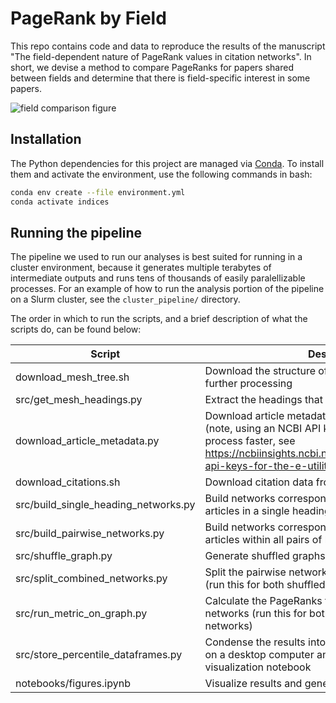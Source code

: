 # PageRank by Field
This repo contains code and data to reproduce the results of the manuscript "The field-dependent nature of PageRank values in citation networks".
In short, we devise a method to compare PageRanks for papers shared between fields and determine that there is field-specific interest in some papers.

![field comparison figure](https://raw.githubusercontent.com/greenelab/indices/main/figures/percentile_figure.svg)

## Installation
The Python dependencies for this project are managed via [Conda](https://docs.conda.io/en/latest/miniconda.html).
To install them and activate the environment, use the following commands in bash:

``` bash
conda env create --file environment.yml
conda activate indices 
```

## Running the pipeline
The pipeline we used to run our analyses is best suited for running in a cluster environment, because it generates multiple terabytes of intermediate outputs and runs tens of thousands of easily paralellizable processes.
For an example of how to run the analysis portion of the pipeline on a Slurm cluster, see the `cluster_pipeline/` directory.

The order in which to run the scripts, and a brief description of what the scripts do, can be found below:

|Script|Description|
|--------|-----------|
|download_mesh_tree.sh|Download the structure of the MeSH vocabulary for further processing|
|src/get_mesh_headings.py|Extract the headings that define our fields|
|download_article_metadata.py|Download article metadata for the relevant headings (note, using an NCBI API key will make the download process faster, see https://ncbiinsights.ncbi.nlm.nih.gov/2017/11/02/new-api-keys-for-the-e-utilities/)|
|download_citations.sh|Download citation data from COCI version 14|
|src/build_single_heading_networks.py|Build networks corresponding to citations between two articles in a single heading|
|src/build_pairwise_networks.py|Build networks corresponding to citations between two articles within all pairs of headings|
|src/shuffle_graph.py|Generate shuffled graphs for all pairwise networks|
|src/split_combined_networks.py|Split the pairwise networks into their constituent fields (run this for both shuffled and true pairwise networks)|
|src/run_metric_on_graph.py|Calculate the PageRanks for articles within the resulting networks (run this for both shuffled and true split networks)|
|src/store_percentile_dataframes.py|Condense the results into a format more easily stored on a desktop computer and compatible with the visualization notebook|
|notebooks/figures.ipynb|Visualize results and generate figures for publication|
